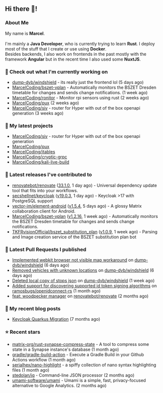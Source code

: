 ## Hi there 👋!




### About Me

My name is **Marcel**.
<br><br>
I'm mainly a **Java Developer**, who is currently trying to learn **Rust**. I deploy most of the stuff that I create or use using **Docker**.
<br>
Besides backends, I also work on frontends in the past mostly with the framework **Angular** but in the recent time I also used some **NuxtJS**. 



### 👷 Check out what I'm currently working on

- [dump-dvb/windshield](https://github.com/dump-dvb/windshield) - its really just the frontend lol (5 days ago)
- [MarcelCoding/bszet-vplan](https://github.com/MarcelCoding/bszet-vplan) - Automatically monitors the BSZET Dresden timetable for changes and sends change notifications.  (1 week ago)
- [MarcelCoding/ronitor](https://github.com/MarcelCoding/ronitor) - Monitor rpi sensors using rust (2 weeks ago)
- [MarcelCoding/pux](https://github.com/MarcelCoding/pux) (2 weeks ago)
- [MarcelCoding/siv](https://github.com/MarcelCoding/siv) - router for Hyper with out of the box openapi generation (3 weeks ago)

### 🌱 My latest projects

- [MarcelCoding/siv](https://github.com/MarcelCoding/siv) - router for Hyper with out of the box openapi generation
- [MarcelCoding/pux](https://github.com/MarcelCoding/pux)
- [MarcelCoding/itables](https://github.com/MarcelCoding/itables)
- [MarcelCoding/cryptic-grpc](https://github.com/MarcelCoding/cryptic-grpc)
- [MarcelCoding/kali-live-build](https://github.com/MarcelCoding/kali-live-build)

### 🔭 Latest releases I've contributed to

- [renovatebot/renovate](https://github.com/renovatebot/renovate) ([33.1.0](https://github.com/renovatebot/renovate/releases/tag/33.1.0), 1 day ago) - Universal dependency update tool that fits into your workflows.
- [secshellnet/keycloak](https://github.com/secshellnet/keycloak) ([v19.0.3](https://github.com/secshellnet/keycloak/releases/tag/v19.0.3), 1 day ago) - Keycloak &gt;17 with PostgreSQL support
- [vector-im/element-android](https://github.com/vector-im/element-android) ([v1.5.4](https://github.com/vector-im/element-android/releases/tag/v1.5.4), 5 days ago) - A glossy Matrix collaboration client for Android.
- [MarcelCoding/bszet-vplan](https://github.com/MarcelCoding/bszet-vplan) ([v1.2.16](https://github.com/MarcelCoding/bszet-vplan/releases/tag/v1.2.16), 1 week ago) - Automatically monitors the BSZET Dresden timetable for changes and sends change notifications. 
- [TKFRvisionOfficial/bszet_substitution_plan](https://github.com/TKFRvisionOfficial/bszet_substitution_plan) ([v1.0.9](https://github.com/TKFRvisionOfficial/bszet_substitution_plan/releases/tag/v1.0.9), 1 week ago) - Parsing and Image creation service of the BSZET substitution plan bot

### 🔨 Latest Pull Requests I published

- [Implemented webkit browser not visible map workaround](https://github.com/dump-dvb/windshield/pull/9) on [dump-dvb/windshield](https://github.com/dump-dvb/windshield) (6 days ago)
- [Removed vehicles with unknown locations](https://github.com/dump-dvb/windshield/pull/8) on [dump-dvb/windshield](https://github.com/dump-dvb/windshield) (6 days ago)
- [Deleted local copy of stops json](https://github.com/dump-dvb/windshield/pull/6) on [dump-dvb/windshield](https://github.com/dump-dvb/windshield) (1 week ago)
- [Added support for discovering supported id token signing algorithms](https://github.com/ramosbugs/openidconnect-rs/pull/87) on [ramosbugs/openidconnect-rs](https://github.com/ramosbugs/openidconnect-rs) (1 month ago)
- [feat: woodpecker manager](https://github.com/renovatebot/renovate/pull/17297) on [renovatebot/renovate](https://github.com/renovatebot/renovate) (2 months ago)

### 📜 My recent blog posts

- [Keycloak Quarkus Migration](https://m4rc3l.de/blog/keycloak-quarkus-migration) (7 months ago)

### ⭐ Recent stars

- [matrix-org/rust-synapse-compress-state](https://github.com/matrix-org/rust-synapse-compress-state) - A tool to compress some state in a Synapse instance&#39;s database (1 month ago)
- [gradle/gradle-build-action](https://github.com/gradle/gradle-build-action) - Execute a Gradle Build in your Github Actions workflow (1 month ago)
- [serialhex/nano-highlight](https://github.com/serialhex/nano-highlight) - a spiffy collection of nano syntax highlighting files (1 month ago)
- [stedolan/jq](https://github.com/stedolan/jq) - Command-line JSON processor (2 months ago)
- [umami-software/umami](https://github.com/umami-software/umami) - Umami is a simple, fast, privacy-focused alternative to Google Analytics. (2 months ago)
